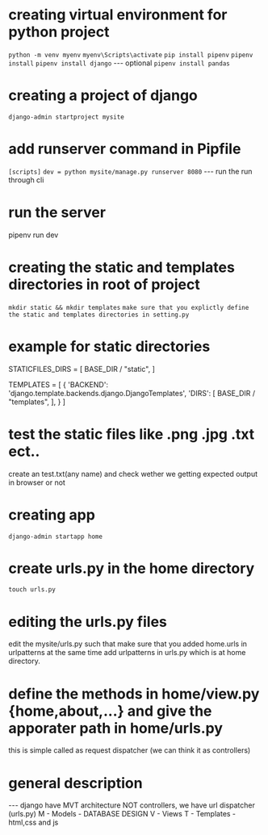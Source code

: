 # creating virtual environment for python project

`python -m venv myenv`
`myenv\Scripts\activate`
`pip install pipenv`
`pipenv install`
`pipenv install django`
--- optional `pipenv install pandas`



# creating a project of django

`django-admin startproject mysite`
# add runserver command in Pipfile
`[scripts]`
`dev = python mysite/manage.py runserver 8080`
--- run the run through cli

# run the server 
pipenv run dev

# creating the static and templates directories in root of project
`mkdir static && mkdir templates`
`make sure that you explictly define the static and templates directories in setting.py`
# example for static directories
STATICFILES_DIRS = [
    BASE_DIR / "static",
]

TEMPLATES = [
    {
        'BACKEND': 'django.template.backends.django.DjangoTemplates',
        'DIRS': [
            BASE_DIR / "templates",
        ],
    }
]

# test the static files like .png .jpg .txt ect..
create an test.txt(any name) and check wether we getting expected output in browser or not



# creating app
`django-admin startapp home`
# create urls.py in the home directory
`touch urls.py`
# editing the urls.py files
edit the mysite/urls.py such that make sure that you added home.urls in urlpatterns
at the same time add urlpatterns in urls.py which is at home directory.

# define the methods in home/view.py {home,about,...} and give the apporater path in home/urls.py
this is simple called as request dispatcher (we can think it as controllers)












# general description 

--- django have MVT architecture NOT controllers, we have url dispatcher (urls.py)
    M - Models - DATABASE DESIGN
    V - Views
    T - Templates - html,css and js


